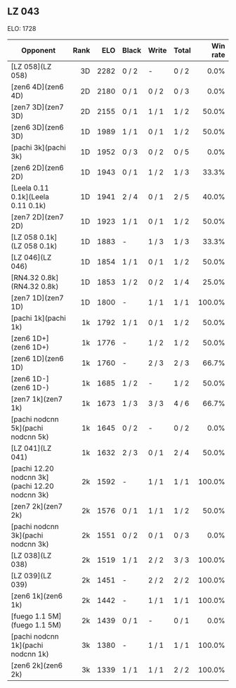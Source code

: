 ## LZ 043 ##

ELO: 1728

Opponent | Rank | ELO | Black | Write | Total | Win rate
---------|-----:|----:|-------|-------|-------|-------:
[LZ 058](LZ 058) | 3D | 2282 | 0 / 2 | - | 0 / 2 | 0.0%
[zen6 4D](zen6 4D) | 2D | 2180 | 0 / 1 | 0 / 2 | 0 / 3 | 0.0%
[zen7 3D](zen7 3D) | 2D | 2155 | 0 / 1 | 1 / 1 | 1 / 2 | 50.0%
[zen6 3D](zen6 3D) | 1D | 1989 | 1 / 1 | 0 / 1 | 1 / 2 | 50.0%
[pachi 3k](pachi 3k) | 1D | 1952 | 0 / 3 | 0 / 2 | 0 / 5 | 0.0%
[zen6 2D](zen6 2D) | 1D | 1943 | 0 / 1 | 1 / 2 | 1 / 3 | 33.3%
[Leela 0.11 0.1k](Leela 0.11 0.1k) | 1D | 1941 | 2 / 4 | 0 / 1 | 2 / 5 | 40.0%
[zen7 2D](zen7 2D) | 1D | 1923 | 1 / 1 | 0 / 1 | 1 / 2 | 50.0%
[LZ 058 0.1k](LZ 058 0.1k) | 1D | 1883 | - | 1 / 3 | 1 / 3 | 33.3%
[LZ 046](LZ 046) | 1D | 1854 | 1 / 1 | 0 / 1 | 1 / 2 | 50.0%
[RN4.32 0.8k](RN4.32 0.8k) | 1D | 1853 | 1 / 2 | 0 / 2 | 1 / 4 | 25.0%
[zen7 1D](zen7 1D) | 1D | 1800 | - | 1 / 1 | 1 / 1 | 100.0%
[pachi 1k](pachi 1k) | 1k | 1792 | 1 / 1 | 0 / 1 | 1 / 2 | 50.0%
[zen6 1D+](zen6 1D+) | 1k | 1776 | - | 1 / 2 | 1 / 2 | 50.0%
[zen6 1D](zen6 1D) | 1k | 1760 | - | 2 / 3 | 2 / 3 | 66.7%
[zen6 1D-](zen6 1D-) | 1k | 1685 | 1 / 2 | - | 1 / 2 | 50.0%
[zen7 1k](zen7 1k) | 1k | 1673 | 1 / 3 | 3 / 3 | 4 / 6 | 66.7%
[pachi nodcnn 5k](pachi nodcnn 5k) | 1k | 1645 | 0 / 2 | - | 0 / 2 | 0.0%
[LZ 041](LZ 041) | 1k | 1632 | 2 / 3 | 0 / 1 | 2 / 4 | 50.0%
[pachi 12.20 nodcnn 3k](pachi 12.20 nodcnn 3k) | 2k | 1592 | - | 1 / 1 | 1 / 1 | 100.0%
[zen7 2k](zen7 2k) | 2k | 1576 | 0 / 1 | 1 / 1 | 1 / 2 | 50.0%
[pachi nodcnn 3k](pachi nodcnn 3k) | 2k | 1551 | 0 / 2 | 0 / 1 | 0 / 3 | 0.0%
[LZ 038](LZ 038) | 2k | 1519 | 1 / 1 | 2 / 2 | 3 / 3 | 100.0%
[LZ 039](LZ 039) | 2k | 1451 | - | 2 / 2 | 2 / 2 | 100.0%
[zen6 1k](zen6 1k) | 2k | 1442 | - | 1 / 1 | 1 / 1 | 100.0%
[fuego 1.1 5M](fuego 1.1 5M) | 2k | 1439 | 0 / 1 | - | 0 / 1 | 0.0%
[pachi nodcnn 1k](pachi nodcnn 1k) | 3k | 1380 | - | 1 / 1 | 1 / 1 | 100.0%
[zen6 2k](zen6 2k) | 3k | 1339 | 1 / 1 | 1 / 1 | 2 / 2 | 100.0%
